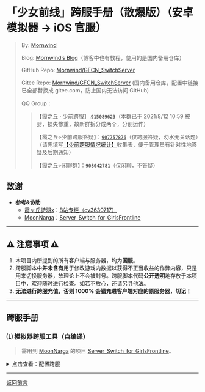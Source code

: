 # 「少女前线」跨服手册（散爆版）（安卓模拟器 → iOS 官服）
 > By: [Mornwind](https://github.com/Mornwind)
 > 
 > Blog: [Mornwind’s Blog](https://blog.mornwind.cc)（博客中也有教程，使用的是国内备用仓库）
 > 
 > GitHub Repo: [Mornwind/GFCN_SwitchServer](https://github.com/Mornwind/GFCN_SwitchServer) 
 > 
 > Gitee Repo: [Mornwind/GFCN_SwitchServer](https://gitee.com/Mornwind/GFCN_SwitchServer) (国内备用仓库，配置中链接已全部替换成 gitee.com，防止国内无法访问 GitHub)
 > 
 > QQ Group：
 > > 【霞之丘 · 少前跨服】:[`915089623`](https://jq.qq.com/?_wv=1027&k=5rnvPAT)（本群已于 2021/8/12 10:59 被封，损失惨重，故新群拆分成两个，分别运作）
 > > 
 > > 【霞之丘⟡少前跨服答疑】：[`907757876`](https://jq.qq.com/?_wv=1027&k=wdMRfleu)（仅跨服答疑，勿水无关话题）（请先填写[【少前跨服情况统计】](https://docs.qq.com/form/page/DREpKbGVaQWtRcGhI)收集表，便于管理员有针对性地答疑及后期通知）
 > > 
 > > 【霞之丘⟡闲聊群】：[`908042781`](https://jq.qq.com/?_wv=1027&k=Ph1teaIm)（仅闲聊，不答疑）

## 致谢

- **参考&协助**
  - [霞ヶ丘詩羽x](https://space.bilibili.com/455501)：[B站专栏（cv3630717）](https://www.bilibili.com/read/cv3630717)
  - [MoonNarga](https://github.com/MoonNarga)：[Server_Switch_for_GirlsFrontline](https://github.com/MoonNarga/Server_Switch_for_GirlsFrontline)

---

## ⚠️ 注意事项 ⚠️

1. 本项目内所提到的所有客户端与服务器，均为**国服**。
2. 跨服脚本中**并未含有**用于修改游戏内数据以获得不正当收益的作弊内容，只是用来切换服务器，故理论上不会被封号。跨服脚本代码**公开透明**地存放于本项目中，欢迎随时进行检查。如若不放心，还请另寻他法。
3. **无法进行跨服充值，否则 1000% 会错充进客户端对应的原服务器，切记！**

---

## 跨服手册

### ⑴ 模拟器跨服工具（自编译）
 > 需用到 [MoonNarga](https://github.com/MoonNarga) 的项目 [Server_Switch_for_GirlsFrontline](https://github.com/MoonNarga/Server_Switch_for_GirlsFrontline)。

<details>
<summary>点击查看：配置跨服</summary>

1. **准备模拟器跨服工具**：先自行对 [MoonNarga](https://github.com/MoonNarga) 的项目 [Server_Switch_for_GirlsFrontline](https://github.com/MoonNarga/Server_Switch_for_GirlsFrontline) 进行编译，得到可运行的模拟器跨服工具（或是到群中下载已经编译好的跨服工具）。
2. **启动模拟器跨服工具**：运行模拟器跨服工具，待工具启动完成后，记录下窗口中显示的“监听本机地址”及“端口”；保持模拟器跨服工具开启。
3. **配置安卓模拟器的网络代理（不同模拟器设置方法略有区别）**：在”系统设置“→”无线网络（WLAN）“中，找到当前连接的 Wi-Fi，点击进入详细设置，找到”代理设置“，将其改为”手动“，并在”服务器“和”端口“中依次填入第 2 步中记下的内容；点击”保存“返回。
4. **启动游戏**：在清除了游戏后台的情况下进入游戏，即可在安卓模拟器上跨服登录 iOS 国服。（如无其他使用需求，不玩游戏时别忘了关闭模拟器跨服工具。）

</details>

---

[返回前言](/README.md)
